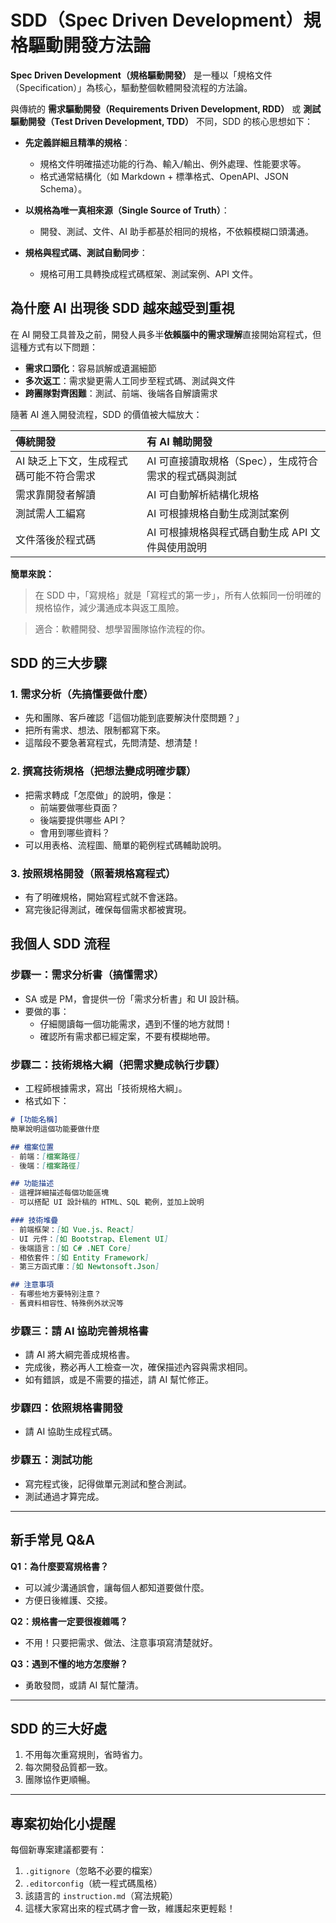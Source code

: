 # SDD（Spec Driven Development）規格驅動開發方法論

**Spec Driven Development（規格驅動開發）** 是一種以「規格文件（Specification）」為核心，驅動整個軟體開發流程的方法論。

與傳統的 **需求驅動開發（Requirements Driven Development, RDD）** 或 **測試驅動開發（Test Driven Development, TDD）** 不同，SDD 的核心思想如下：

- **先定義詳細且精準的規格**：
  - 規格文件明確描述功能的行為、輸入/輸出、例外處理、性能要求等。
  - 格式通常結構化（如 Markdown + 標準格式、OpenAPI、JSON Schema）。

- **以規格為唯一真相來源（Single Source of Truth）**：
  - 開發、測試、文件、AI 助手都基於相同的規格，不依賴模糊口頭溝通。

- **規格與程式碼、測試自動同步**：
  - 規格可用工具轉換成程式碼框架、測試案例、API 文件。

## 為什麼 AI 出現後 SDD 越來越受到重視

在 AI 開發工具普及之前，開發人員多半**依賴腦中的需求理解**直接開始寫程式，但這種方式有以下問題：

- **需求口頭化**：容易誤解或遺漏細節
- **多次返工**：需求變更需人工同步至程式碼、測試與文件
- **跨團隊對齊困難**：測試、前端、後端各自解讀需求

隨著 AI 進入開發流程，SDD 的價值被大幅放大：

| 傳統開發 | 有 AI 輔助開發 |
| :--- | :--- |
| AI 缺乏上下文，生成程式碼可能不符合需求 | AI 可直接讀取規格（Spec），生成符合需求的程式碼與測試 |
| 需求靠開發者解讀 | AI 可自動解析結構化規格 |
| 測試需人工編寫 | AI 可根據規格自動生成測試案例 |
| 文件落後於程式碼 | AI 可根據規格與程式碼自動生成 API 文件與使用說明 |

**簡單來說：**

> 在 SDD 中，「寫規格」就是「寫程式的第一步」，所有人依賴同一份明確的規格協作，減少溝通成本與返工風險。

> 適合：軟體開發、想學習團隊協作流程的你。

## SDD 的三大步驟

### 1. 需求分析（先搞懂要做什麼）

- 先和團隊、客戶確認「這個功能到底要解決什麼問題？」
- 把所有需求、想法、限制都寫下來。
- 這階段不要急著寫程式，先問清楚、想清楚！

### 2. 撰寫技術規格（把想法變成明確步驟）

- 把需求轉成「怎麼做」的說明，像是：
  - 前端要做哪些頁面？
  - 後端要提供哪些 API？
  - 會用到哪些資料？
- 可以用表格、流程圖、簡單的範例程式碼輔助說明。

### 3. 按照規格開發（照著規格寫程式）

- 有了明確規格，開始寫程式就不會迷路。
- 寫完後記得測試，確保每個需求都被實現。

## 我個人 SDD 流程

### 步驟一：需求分析書（搞懂需求）

- SA 或是 PM，會提供一份「需求分析書」和 UI 設計稿。
- 要做的事：
  - 仔細閱讀每一個功能需求，遇到不懂的地方就問！
  - 確認所有需求都已經定案，不要有模糊地帶。

### 步驟二：技術規格大綱（把需求變成執行步驟）

- 工程師根據需求，寫出「技術規格大綱」。
- 格式如下：


```markdown
# [功能名稱]
簡單說明這個功能要做什麼

## 檔案位置
- 前端：[檔案路徑]
- 後端：[檔案路徑]

## 功能描述
- 這裡詳細描述每個功能區塊
- 可以搭配 UI 設計稿的 HTML、SQL 範例，並加上說明

### 技術堆疊
- 前端框架：[如 Vue.js、React]
- UI 元件：[如 Bootstrap、Element UI]
- 後端語言：[如 C# .NET Core]
- 相依套件：[如 Entity Framework]
- 第三方函式庫：[如 Newtonsoft.Json]

## 注意事項
- 有哪些地方要特別注意？
- 舊資料相容性、特殊例外狀況等
```

### 步驟三：請 AI 協助完善規格書

- 請 AI 將大綱完善成規格書。
- 完成後，務必再人工檢查一次，確保描述內容與需求相同。
- 如有錯誤，或是不需要的描述，請 AI 幫忙修正。

### 步驟四：依照規格書開發

- 請 AI 協助生成程式碼。

### 步驟五：測試功能

- 寫完程式後，記得做單元測試和整合測試。
- 測試通過才算完成。

---

## 新手常見 Q&A

**Q1：為什麼要寫規格書？**

- 可以減少溝通誤會，讓每個人都知道要做什麼。
- 方便日後維護、交接。

**Q2：規格書一定要很複雜嗎？**

- 不用！只要把需求、做法、注意事項寫清楚就好。

**Q3：遇到不懂的地方怎麼辦？**

- 勇敢發問，或請 AI 幫忙釐清。

---

## SDD 的三大好處

1. 不用每次重寫規則，省時省力。
2. 每次開發品質都一致。
3. 團隊協作更順暢。

---

## 專案初始化小提醒

每個新專案建議都要有：

1. `.gitignore`（忽略不必要的檔案）
2. `.editorconfig`（統一程式碼風格）
3. 該語言的 `instruction.md`（寫法規範）
4. 這樣大家寫出來的程式碼才會一致，維護起來更輕鬆！